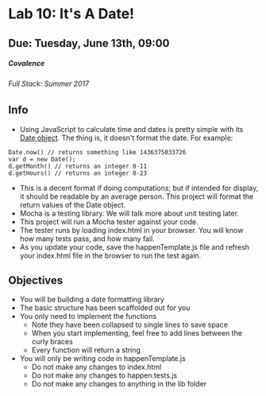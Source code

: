 # Lab 10: It's A Date!
## Due: Tuesday, June 13th, 09:00
##### Covalence
###### Full Stack: Summer 2017

## Info

* Using JavaScript to calculate time and dates is pretty simple with its [Date object](https://developer.mozilla.org/en-US/docs/Web/JavaScript/Reference/Global_Objects/Date). The thing is, it doesn't format the date. For example:
```
Date.now() // returns something like 1436375033726
var d = new Date();
d.getMonth() // returns an integer 0-11
d.getHours() // returns an integer 0-23
```
* This is a decent format if doing computations; but if intended for display, it should be readable by an average person. This project will format the return values of the Date object.
* Mocha is a testing library. We will talk more about unit testing later.
* This project will run a Mocha tester against your code.
* The tester runs by loading index.html in your browser. You will know how many tests pass, and how many fail.
* As you update your code, save the happenTemplate.js file and refresh your index.html file in the browser to run the test again.

## Objectives
* You will be building a date formatting library
* The basic structure has been scaffolded out for you
* You only need to implement the functions
	* Note they have been collapsed to single lines to save space
	* When you start implementing, feel free to add lines between the curly braces
    * Every function will return a string
* You will only be writing code in happenTemplate.js
	* Do not make any changes to index.html
	* Do not make any changes to happen.tests.js
	* Do not make any changes to anything in the lib folder